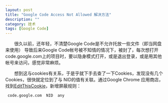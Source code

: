 ```yaml
---
layout: post
title: "Google Code Access Not Allowed 解决方法"
description: ""
category: 技术
tags: [Google Code]
---
```


&emsp;&emsp;很久以前，还年轻，不清楚Google Code是不允许托放一些文件（即当网盘来使用） 导致后来Google Code帐号被不知情的情况下，被封了，每次想打开code.google.com上的项目时，要以隐身模式打开，或是退出登录，或是用其他帐号来访问，感觉非常麻烦。

&emsp;&emsp;想到这与cookies有关系，于是乎就下手去查了一下Cookies，发现没有几个Cookies，很快就定位到了与 NID的值有关联。通过Google Chrome 应用商店，找到[EditThisCookie](http://www.editthiscookie.com/)，新增屏蔽规则：

     code.google.com  NID  any

